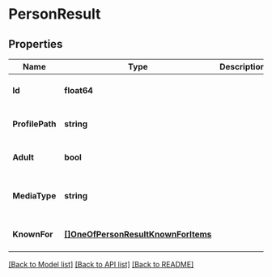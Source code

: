 # PersonResult

## Properties
Name | Type | Description | Notes
------------ | ------------- | ------------- | -------------
**Id** | **float64** |  | [optional] [default to null]
**ProfilePath** | **string** |  | [optional] [default to null]
**Adult** | **bool** |  | [optional] [default to null]
**MediaType** | **string** |  | [optional] [default to person]
**KnownFor** | [**[]OneOfPersonResultKnownForItems**](.md) |  | [optional] [default to null]

[[Back to Model list]](../README.md#documentation-for-models) [[Back to API list]](../README.md#documentation-for-api-endpoints) [[Back to README]](../README.md)

